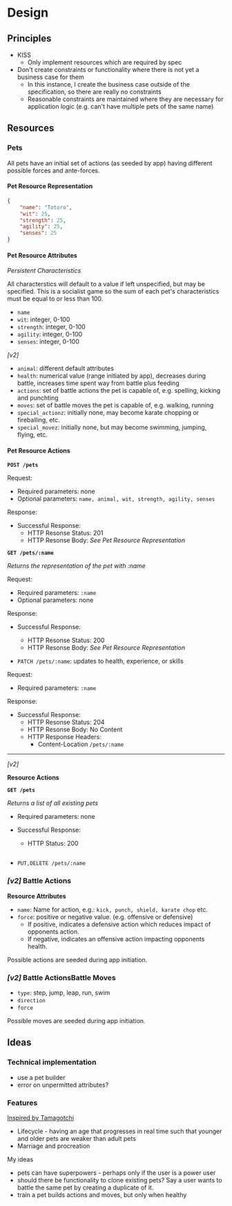 # Design

## Principles

* KISS
    * Only implement resources which are required by spec
* Don't create constraints or functionality where there is not yet a business case for them
    * In this instance, I create the business case outside of the specification, so there are really no constraints
    * Reasonable constraints are maintained where they are necessary for application logic (e.g. can't have multiple pets of the same name)

## Resources

### Pets

All pets have an initial set of actions (as seeded by app) having different possible forces and ante-forces.

#### Pet Resource Representation

```json
{
    "name": "Totoro",
    "wit": 25,
    "strength": 25,
    "agility": 25,
    "senses": 25
}
```

#### Pet Resource Attributes

_Persistent Characteristics_

All characterstics will default to a value if left unspecified, but may be specified. This is a socialist game so the sum of each pet's characteristics must be equal to or less than 100.

* `name`
* `wit`: integer, 0-100
* `strength`: integer, 0-100
* `agility`: integer, 0-100
* `senses`: integer, 0-100

_[v2]_

* `animal`: different default attributes
* `health`: numerical value (range initiated by app), decreases during battle, increases time spent way from battle plus feeding
* `actions`: set of battle actions the pet is capable of, e.g. spelling, kicking and punchting
* `moves`: set of battle moves the pet is capable of, e.g. walking, running
* `special_actionz`: initially none, may become karate chopping or fireballing, etc.
* `special_movez`: initially none, but may become swimming, jumping, flying, etc.

#### Pet Resource Actions

**`POST /pets`**

Request:

* Required parameters: none
* Optional parameters: `name, animal, wit, strength, agility, senses`

Response:

* Successful Response:
    * HTTP Resonse Status: 201
    * HTTP Resonse Body: _See Pet Resource Representation_

**`GET /pets/:name`**

_Returns the representation of the pet with :name_

Request:

* Required parameters: `:name`
* Optional parameters: none

Response:

* Successful Response:
    * HTTP Resonse Status: 200
    * HTTP Resonse Body: _See Pet Resource Representation_

* `PATCH /pets/:name`: updates to health, experience, or skills

Request:

* Required parameters: `:name`

Response:

* Successful Response:
    * HTTP Resonse Status: 204
    * HTTP Resonse Body: No Content
    * HTTP Response Headers:
        * Content-Location `/pets/:name`


____

_[v2]_

**Resource Actions**

**`GET /pets`**

_Returns a list of all existing pets_

* Required parameters: none
* Successful Response:
    * HTTP Status: 200
    ```json
    ```

* `PUT,DELETE /pets/:name`


### _[v2]_ Battle Actions

**Resource Attributes**

* `name`: Name for action, e.g.: `kick, punch, shield, karate chop` etc.
* `force`: positive or negative value. (e.g. offensive or defensive)
    * If positive, indicates a defensive action which reduces impact of opponents action.
    * If negative, indicates an offensive action impacting opponents health.

Possible actions are seeded during app initiation.

### _[v2]_ Battle ActionsBattle Moves

* `type`: step, jump, leap, run, swim
* `direction`
* `force`

Possible moves are seeded during app initiation.

## Ideas

### Technical implementation

* use a pet builder
* error on unpermitted attributes?

### Features

[Inspired by Tamagotchi](https://en.wikipedia.org/wiki/Tamagotchi)

* Lifecycle - having an age that progresses in real time such that younger and older pets are weaker than adult pets
* Marriage and procreation

My ideas

* pets can have superpowers - perhaps only if the user is a power user
* should there be functionality to clone existing pets? Say a user wants to battle the same pet by creating a duplicate of it.
* train a pet builds actions and moves, but only when healthy

